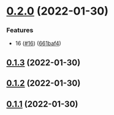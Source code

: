 # [0.2.0](https://github.com/diegolagospagopa/demo-release-project/compare/v0.1.4...v0.2.0) (2022-01-30)


### Features

* 16 ([#16](https://github.com/diegolagospagopa/demo-release-project/issues/16)) ([661baf4](https://github.com/diegolagospagopa/demo-release-project/commit/661baf44cfcfaf3fffccedfe0530eeb6ce2d1c24))



## [0.1.3](https://github.com/diegolagospagopa/demo-release-project/compare/v0.1.2...v0.1.3) (2022-01-30)



## [0.1.2](https://github.com/diegolagospagopa/demo-release-project/compare/v0.1.1...v0.1.2) (2022-01-30)



## [0.1.1](https://github.com/diegolagospagopa/demo-release-project/compare/v0.1.0...v0.1.1) (2022-01-30)



